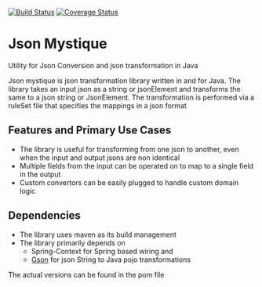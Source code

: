 [![Build Status](https://travis-ci.org/balajeetm/json-mystique.svg?branch=master)](https://travis-ci.org/balajeetm/json-mystique)
[![Coverage Status](https://coveralls.io/repos/github/balajeetm/json-mystique/badge.svg?branch=master)](https://coveralls.io/github/balajeetm/json-mystique?branch=master)

# Json Mystique
Utility for Json Conversion and json transformation in Java

Json mystique is json transformation library written in and for Java. The library takes an input json as a string or jsonElement and transforms the same to a json string or JsonElement.
The transformation is performed via a ruleSet file that specifies the mappings in a json format

## Features and Primary Use Cases
* The library is useful for transforming from one json to another, even when the input and output jsons are non identical
* Multiple fields from the input can be operated on to map to a single field in the output
* Custom convertors can be easily plugged to handle custom domain logic

## Dependencies
* The library uses maven as its build management
* The library primarily depends on 
    * Spring-Context for Spring based wiring and 
    * [Gson](https://mvnrepository.com/artifact/com.google.code.gson/gson) for json String to Java pojo transformations

The actual versions can be found in the pom file
